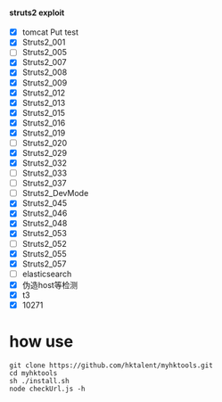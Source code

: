 #### struts2 exploit
- [x] tomcat Put test
- [x] Struts2_001
- [ ] Struts2_005
- [x] Struts2_007
- [x] Struts2_008
- [x] Struts2_009
- [x] Struts2_012
- [x] Struts2_013
- [x] Struts2_015
- [x] Struts2_016
- [x] Struts2_019
- [ ] Struts2_020
- [x] Struts2_029
- [x] Struts2_032
- [ ] Struts2_033
- [ ] Struts2_037
- [ ] Struts2_DevMode
- [x] Struts2_045
- [x] Struts2_046
- [x] Struts2_048
- [x] Struts2_053
- [ ] Struts2_052
- [x] Struts2_055
- [x] Struts2_057
- [ ] elasticsearch
- [x] 伪造host等检测
- [x] t3
- [x] 10271

# how use
```
git clone https://github.com/hktalent/myhktools.git
cd myhktools
sh ./install.sh
node checkUrl.js -h
```
